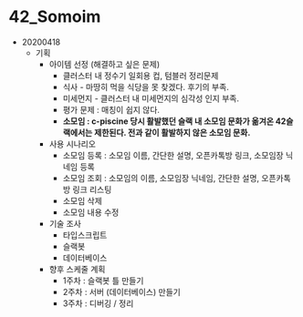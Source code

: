 # 42_Somoim



- 20200418
  - 기획
    - 아이템 선정 (해결하고 싶은 문제)
      - 클러스터 내 정수기 일회용 컵, 텀블러 정리문제
      - 식사 - 마땅히 먹을 식당을 못 찾겠다. 후기의 부족.
      - 미세먼지 - 클러스터 내 미세먼지의 심각성 인지 부족.
      - 평가 문제 : 매칭이 쉽지 않다.
      - **소모임 :  c-piscine 당시 활발했던 슬랙 내 소모임 문화가 옮겨온 42슬랙에서는 제한된다. 전과 같이 활발하지 않은 소모임 문화.**
    - 사용 시나리오
      - 소모임 등록 : 소모임 이름, 간단한 설명, 오픈카톡방 링크, 소모임장 닉네임 등록
      - 소모임 조회 : 소모임의 이름, 소모임장 닉네임, 간단한 설명, 오픈카톡방 링크 리스팅
      - 소모임 삭제
      - 소모임 내용 수정
    - 기술 조사
      - 타입스크립트
      - 슬랙봇
      - 데이터베이스
    - 향후 스케줄 계획
      - 1주차 : 슬랙봇 틀 만들기
      - 2주차 : 서버 (데이터베이스) 만들기
      - 3주차 : 디버깅 / 정리
